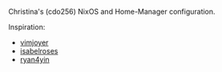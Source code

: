 Christina's (cdo256) NixOS and Home-Manager configuration.

Inspiration:

- [vimjoyer](https://github.com/vimjoyer)
- [isabelroses](https://github.com/isabelroses)
- [ryan4yin](https://github.com/ryan4yin)
